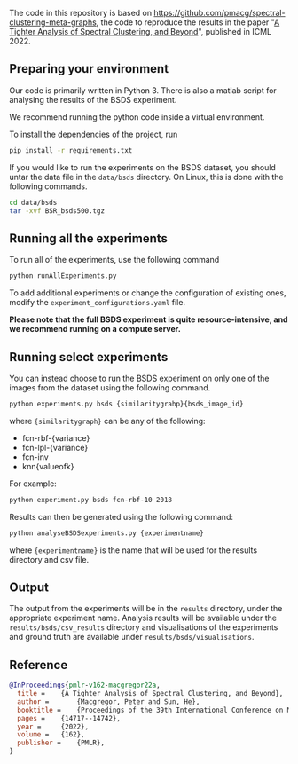The code in this repository is based on https://github.com/pmacg/spectral-clustering-meta-graphs, the code to reproduce the results in the paper "[A Tighter Analysis of Spectral Clustering, and Beyond](https://arxiv.org/abs/2208.01724)", published in ICML 2022.




## Preparing your environment
Our code is primarily written in Python 3. There is also a matlab
script for analysing the results of the BSDS experiment.

We recommend running the python code inside a virtual environment.

To install the dependencies of the project, run

```bash
pip install -r requirements.txt
```

If you would like to run the experiments on the BSDS dataset, you should untar the data file
in the `data/bsds` directory. On Linux, this is done with the following commands.

```bash
cd data/bsds
tar -xvf BSR_bsds500.tgz
```

## Running all the experiments
To run all of the experiments, use the following command

```bash
python runAllExperiments.py
```

To add additional experiments or change the configuration of existing ones, modify the ``experiment_configurations.yaml`` file. 


**Please note that the full BSDS experiment is quite resource-intensive, and we recommend running on a compute server.**


## Running select experiments
You can instead choose to run the BSDS experiment on only one of the images from the dataset using the following command.

```bash
python experiments.py bsds {similaritygrahp}{bsds_image_id}
```

where ``{similaritygraph}`` can be any of the following: 
- fcn-rbf-{variance}
- fcn-lpl-{variance}
- fcn-inv
- knn{valueofk}

For example:

```bash
python experiment.py bsds fcn-rbf-10 2018
```

Results can then be generated using the following command: 

```bash 
python analyseBSDSexperiments.py {experimentname}
```

where ``{experimentname}`` is the name that will be used for the results directory and csv file.

## Output
The output from the experiments will be in the `results` directory, under the appropriate experiment name. Analysis results will be available under the `results/bsds/csv_results` directory and visualisations of the experiments and ground truth are available under `results/bsds/visualisations`.


## Reference

```bibtex
@InProceedings{pmlr-v162-macgregor22a,
  title = 	 {A Tighter Analysis of Spectral Clustering, and Beyond},
  author =       {Macgregor, Peter and Sun, He},
  booktitle = 	 {Proceedings of the 39th International Conference on Machine Learning},
  pages = 	 {14717--14742},
  year = 	 {2022},
  volume = 	 {162},
  publisher =    {PMLR},
}
```
